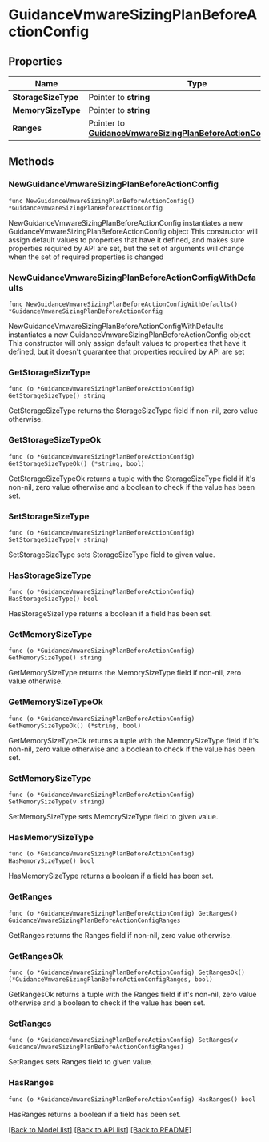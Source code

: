 # GuidanceVmwareSizingPlanBeforeActionConfig

## Properties

Name | Type | Description | Notes
------------ | ------------- | ------------- | -------------
**StorageSizeType** | Pointer to **string** |  | [optional] 
**MemorySizeType** | Pointer to **string** |  | [optional] 
**Ranges** | Pointer to [**GuidanceVmwareSizingPlanBeforeActionConfigRanges**](guidanceVmwareSizing_planBeforeAction_config_ranges.md) |  | [optional] 

## Methods

### NewGuidanceVmwareSizingPlanBeforeActionConfig

`func NewGuidanceVmwareSizingPlanBeforeActionConfig() *GuidanceVmwareSizingPlanBeforeActionConfig`

NewGuidanceVmwareSizingPlanBeforeActionConfig instantiates a new GuidanceVmwareSizingPlanBeforeActionConfig object
This constructor will assign default values to properties that have it defined,
and makes sure properties required by API are set, but the set of arguments
will change when the set of required properties is changed

### NewGuidanceVmwareSizingPlanBeforeActionConfigWithDefaults

`func NewGuidanceVmwareSizingPlanBeforeActionConfigWithDefaults() *GuidanceVmwareSizingPlanBeforeActionConfig`

NewGuidanceVmwareSizingPlanBeforeActionConfigWithDefaults instantiates a new GuidanceVmwareSizingPlanBeforeActionConfig object
This constructor will only assign default values to properties that have it defined,
but it doesn't guarantee that properties required by API are set

### GetStorageSizeType

`func (o *GuidanceVmwareSizingPlanBeforeActionConfig) GetStorageSizeType() string`

GetStorageSizeType returns the StorageSizeType field if non-nil, zero value otherwise.

### GetStorageSizeTypeOk

`func (o *GuidanceVmwareSizingPlanBeforeActionConfig) GetStorageSizeTypeOk() (*string, bool)`

GetStorageSizeTypeOk returns a tuple with the StorageSizeType field if it's non-nil, zero value otherwise
and a boolean to check if the value has been set.

### SetStorageSizeType

`func (o *GuidanceVmwareSizingPlanBeforeActionConfig) SetStorageSizeType(v string)`

SetStorageSizeType sets StorageSizeType field to given value.

### HasStorageSizeType

`func (o *GuidanceVmwareSizingPlanBeforeActionConfig) HasStorageSizeType() bool`

HasStorageSizeType returns a boolean if a field has been set.

### GetMemorySizeType

`func (o *GuidanceVmwareSizingPlanBeforeActionConfig) GetMemorySizeType() string`

GetMemorySizeType returns the MemorySizeType field if non-nil, zero value otherwise.

### GetMemorySizeTypeOk

`func (o *GuidanceVmwareSizingPlanBeforeActionConfig) GetMemorySizeTypeOk() (*string, bool)`

GetMemorySizeTypeOk returns a tuple with the MemorySizeType field if it's non-nil, zero value otherwise
and a boolean to check if the value has been set.

### SetMemorySizeType

`func (o *GuidanceVmwareSizingPlanBeforeActionConfig) SetMemorySizeType(v string)`

SetMemorySizeType sets MemorySizeType field to given value.

### HasMemorySizeType

`func (o *GuidanceVmwareSizingPlanBeforeActionConfig) HasMemorySizeType() bool`

HasMemorySizeType returns a boolean if a field has been set.

### GetRanges

`func (o *GuidanceVmwareSizingPlanBeforeActionConfig) GetRanges() GuidanceVmwareSizingPlanBeforeActionConfigRanges`

GetRanges returns the Ranges field if non-nil, zero value otherwise.

### GetRangesOk

`func (o *GuidanceVmwareSizingPlanBeforeActionConfig) GetRangesOk() (*GuidanceVmwareSizingPlanBeforeActionConfigRanges, bool)`

GetRangesOk returns a tuple with the Ranges field if it's non-nil, zero value otherwise
and a boolean to check if the value has been set.

### SetRanges

`func (o *GuidanceVmwareSizingPlanBeforeActionConfig) SetRanges(v GuidanceVmwareSizingPlanBeforeActionConfigRanges)`

SetRanges sets Ranges field to given value.

### HasRanges

`func (o *GuidanceVmwareSizingPlanBeforeActionConfig) HasRanges() bool`

HasRanges returns a boolean if a field has been set.


[[Back to Model list]](../README.md#documentation-for-models) [[Back to API list]](../README.md#documentation-for-api-endpoints) [[Back to README]](../README.md)


